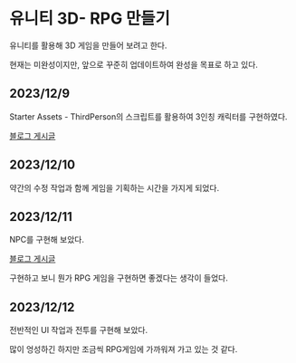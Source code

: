 # 유니티 3D- RPG 만들기

유니티를 활용해 3D 게임을 만들어 보려고 한다.

현재는 미완성이지만, 앞으로 꾸준히 업데이트하여 완성을 목표로 하고 있다.

## 2023/12/9

Starter Assets - ThirdPerson의 스크립트를 활용하여 3인칭 캐릭터를 구현하였다.



[블로그 게시글](https://darkgraya9a9a9.tistory.com/2)

## 2023/12/10

약간의 수정 작업과 함께 게임을 기획하는 시간을 가지게 되었다.



## 2023/12/11

NPC를 구현해 보았다.

[블로그 게시글](https://darkgraya9a9a9.tistory.com/3)

구현하고 보니 뭔가 RPG 게임을 구현하면 좋겠다는 생각이 들었다.



## 2023/12/12

전반적인 UI 작업과 전투를 구현해 보았다.

많이 엉성하긴 하지만 조금씩 RPG게임에 가까워져 가고 있는 것 같다.
